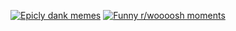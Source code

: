 [![Epicly dank memes](https://github.com/AlexApps99/GLFWDev/workflows/Epicly%20dank%20memes/badge.svg "Epicly dank memes")](https://github.com/AlexApps99/SparkMemes/actions?query=workflow%3A+Epicly+dank+memes)
[![Funny r/woooosh moments](https://github.com/AlexApps99/GLFWDev/workflows/Funny%20r%2Fwoooosh%20moments/badge.svg "Funny r/woooosh moments")](https://github.com/AlexApps99/SparkMemes/actions?query=workflow%3A+Funny+r%2Fwoooosh+moments)
